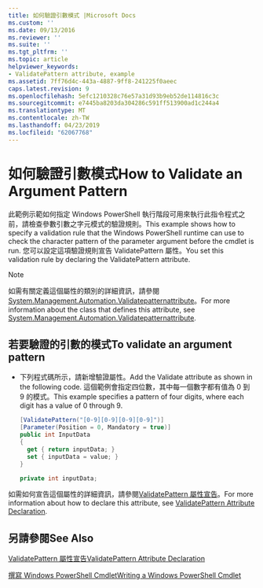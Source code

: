 ```yaml
---
title: 如何驗證引數模式 |Microsoft Docs
ms.custom: ''
ms.date: 09/13/2016
ms.reviewer: ''
ms.suite: ''
ms.tgt_pltfrm: ''
ms.topic: article
helpviewer_keywords:
- ValidatePattern attribute, example
ms.assetid: 7ff76d4c-443a-4887-9ff8-241225f0aeec
caps.latest.revision: 9
ms.openlocfilehash: 5efc1210328c76e57a31d93b9eb52de114816c3c
ms.sourcegitcommit: e7445ba8203da304286c591ff513900ad1c244a4
ms.translationtype: MT
ms.contentlocale: zh-TW
ms.lasthandoff: 04/23/2019
ms.locfileid: "62067768"
---
```

# <a name="how-to-validate-an-argument-pattern"></a><span data-ttu-id="a1aed-102">如何驗證引數模式</span><span class="sxs-lookup"><span data-stu-id="a1aed-102">How to Validate an Argument Pattern</span></span>

<span data-ttu-id="a1aed-103">此範例示範如何指定 Windows PowerShell 執行階段可用來執行此指令程式之前，請檢查參數引數之字元模式的驗證規則。</span><span class="sxs-lookup"><span data-stu-id="a1aed-103">This example shows how to specify a validation rule that the Windows PowerShell runtime can use to check the character pattern of the parameter argument before the cmdlet is run.</span></span> <span data-ttu-id="a1aed-104">您可以設定這項驗證規則宣告 ValidatePattern 屬性。</span><span class="sxs-lookup"><span data-stu-id="a1aed-104">You set this validation rule by declaring the ValidatePattern attribute.</span></span>

> [!NOTE]
> <span data-ttu-id="a1aed-105">如需有關定義這個屬性的類別的詳細資訊，請參閱[System.Management.Automation.Validatepatternattribute](/dotnet/api/System.Management.Automation.ValidatePatternAttribute)。</span><span class="sxs-lookup"><span data-stu-id="a1aed-105">For more information about the class that defines this attribute, see [System.Management.Automation.Validatepatternattribute](/dotnet/api/System.Management.Automation.ValidatePatternAttribute).</span></span>

## <a name="to-validate-an-argument-pattern"></a><span data-ttu-id="a1aed-106">若要驗證的引數的模式</span><span class="sxs-lookup"><span data-stu-id="a1aed-106">To validate an argument pattern</span></span>

- <span data-ttu-id="a1aed-107">下列程式碼所示，請新增驗證屬性。</span><span class="sxs-lookup"><span data-stu-id="a1aed-107">Add the Validate attribute as shown in the following code.</span></span> <span data-ttu-id="a1aed-108">這個範例會指定四位數，其中每一個數字都有值為 0 到 9 的模式。</span><span class="sxs-lookup"><span data-stu-id="a1aed-108">This example specifies a pattern of four digits, where each digit has a value of 0 through 9.</span></span>

    ```csharp
    [ValidatePattern("[0-9][0-9][0-9][0-9]")]
    [Parameter(Position = 0, Mandatory = true)]
    public int InputData
    {
      get { return inputData; }
      set { inputData = value; }
    }

    private int inputData;
    ```

<span data-ttu-id="a1aed-109">如需如何宣告這個屬性的詳細資訊，請參閱[ValidatePattern 屬性宣告](./validatepattern-attribute-declaration.md)。</span><span class="sxs-lookup"><span data-stu-id="a1aed-109">For more information about how to declare this attribute, see [ValidatePattern Attribute Declaration](./validatepattern-attribute-declaration.md).</span></span>

## <a name="see-also"></a><span data-ttu-id="a1aed-110">另請參閱</span><span class="sxs-lookup"><span data-stu-id="a1aed-110">See Also</span></span>

[<span data-ttu-id="a1aed-111">ValidatePattern 屬性宣告</span><span class="sxs-lookup"><span data-stu-id="a1aed-111">ValidatePattern Attribute Declaration</span></span>](./validatepattern-attribute-declaration.md)

[<span data-ttu-id="a1aed-112">撰寫 Windows PowerShell Cmdlet</span><span class="sxs-lookup"><span data-stu-id="a1aed-112">Writing a Windows PowerShell Cmdlet</span></span>](./writing-a-windows-powershell-cmdlet.md)
